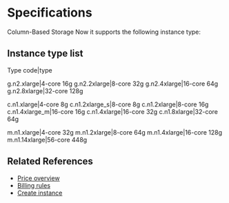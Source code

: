 # Specifications

Column-Based Storage Now it supports the following instance type:

## Instance type list

Type code|type  

g.n2.xlarge|4-core 16g
g.n2.2xlarge|8-core 32g
g.n2.4xlarge|16-core 64g
g.n2.8xlarge|32-core 128g 
 

c.n1.xlarge|4-core 8g
c.n1.2xlarge_s|8-core 8g
c.n1.2xlarge|8-core 16g
c.n1.4xlarge_m|16-core 16g
c.n1.4xlarge|16-core 32g
c.n1.8xlarge|32-core 64g 
 

m.n1.xlarge|4-core 32g
m.n1.2xlarge|8-core 64g
m.n1.4xlarge|16-core 128g
m.n1.14xlarge|56-core 448g 

## Related References


- [Price overview](../Pricing/Price-Overview.md)
- [Billing rules](../Pricing/Billing-Rules.md)
- [Create instance](../Getting-Started/Create-Instance.md)

